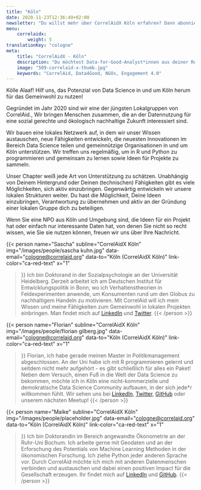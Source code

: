 ```yaml
---
title: "Köln"
date: 2020-11-23T12:36:49+02:00
newsletter: "Du willst mehr über CorrelAidX Köln erfahren? Dann abonniere unseren Newsletter!"
menu: 
    correlaidx:
        weight: 5
translationKey: "cologne"
meta:
    title: "CorrelAidX - Köln"
    description: "Du möchtest Data-for-Good-Analyst*innen aus deiner Region kennenlernen und zusammen Daten für den guten Zweck nutzen? Mit CorrelAidX bringen wir Data for Good in deine Stadt!"
    image: "509-correlaid-x-thumb.jpg"
    keywords: "CorrelAid, Data4Good, NGOs, Engagement 4.0"
---
```


Kölle Alaaf! Hilf uns, das Potenzial von Data Science in und um Köln herum für das Gemeinwohl zu nutzen!
 
Gegründet im Jahr 2020 sind wir eine der jüngsten Lokalgruppen von CorrelAid., Wir bringen  Menschen zusammen, die an der Datennutzung für eine sozial gerechte und ökologisch nachhaltige Zukunft interessiert sind.
 
Wir bauen eine lokales Netzwerk auf, in dem wir unser Wissen austauschen, neue Fähigkeiten entwickeln, die neuesten Innovationen im Bereich Data Science teilen und gemeinnützige Organisationen in und um Köln unterstützen. Wir treffen uns regelmäßig, um in R und Python zu programmieren und gemeinsam zu lernen sowie Ideen für Projekte zu sammeln.
 
Unser Chapter weiß jede Art von Unterstützung zu schätzen. Unabhängig von Deinem Hintergrund oder Deinen (technischen) Fähigkeiten gibt es viele Möglichkeiten, sich aktiv einzubringen. Gegenwärtig entwickeln wir unsere lokalen Strukturen weiter. Du hast die Möglichkeit, Deine Ideen einzubringen, Verantwortung zu übernehmen und aktiv an der Gründung einer lokalen Gruppe dich zu beteiligen.
 
Wenn Sie eine NPO aus Köln und Umgebung sind, die Ideen für ein Projekt hat oder einfach nur interessante Daten hat, von denen Sie nicht so recht wissen, wie Sie sie nutzen können, freuen wir uns über Ihre Nachricht.



{{< person 
    name="Sascha"
    subline="CorrelAidX Köln"
    img="/images/people/sascha kuhn.jpg"
    data-email="cologne@correlaid.org"
    data-to="Köln (CorrelAidX Köln)"
    link-color="ca-red-text"
    x="1"
>}}
Ich bin Doktorand in der Sozialpsychologie an der Universität Heidelberg. Derzeit arbeitet ich am Deutschen Institut für Entwicklungspolitik in Bonn, wo ich Verhaltenstheorien in Feldexperimenten anwende, um Konsumenten rund um den Globus zu nachhaltigem Handeln zu motivieren. Mit CorrelAid will ich mein Wissen und meine Fähigkeiten zum Gemeinwohl in lokalen Projekten einbringen. Man findet mich auf <a href="https://www.linkedin.com/in/sascha-kuhn-aa586b153/">LinkedIn</a> und <a href="https://twitter.com/Kuhn__Sascha">Twitter</a>.
{{< /person >}}

{{< person 
    name="Florian"
    subline="CorrelAidX Köln"
    img="/images/people/florian gilberg.jpg"
    data-email="cologne@correlaid.org"
    data-to="Köln (CorrelAidX Köln)"
    link-color="ca-red-text"
    x="1"
>}}
Florian, ich habe gerade meinen Master in Politikmanagement abgeschlossen. An der Uni habe ich mit R programmieren gelernt und seitdem nicht mehr aufgehört - es gibt schließlich für alles ein Paket! Neben dem Versuch, einen Fuß in die Welt der Data Science zu bekommen, möchte ich in Köln eine nicht-kommerzielle und demokratische Data Science Community aufbauen, in der sich jede*r willkommen fühlt. Wir sehen uns bei <a href="https://www.linkedin.com/in/florian-gilberg/">LinkedIn</a>, <a href="https://twitter.com/Studentenfutter">Twitter</a>, <a href="https://github.com/Studentenfutter">GitHub</a> oder unserem nächsten Meetup! 
{{< /person >}}

{{< person 
    name="Maike"
    subline="CorrelAidX Köln"
    img="/images/people/placeholder.jpg"
    data-email="cologne@correlaid.org"
    data-to="Köln (CorrelAidX Köln)"
    link-color="ca-red-text"
    x="1"
>}}
Ich bin Doktorandin im Bereich angewandte Ökonometrie an der Ruhr-Uni Bochum. Ich arbeite gerne mit Geodaten und an der Erforschung des Potentials von Machine Learning Methoden in der ökonomischen Forschung. Ich ziehe Python jeder anderen Sprache vor. Durch CorrelAid möchte ich mich mit anderen Datenmenschen verbinden und austauschen und dabei einen positiven Impact für die Gesellschaft erzeugen. Ihr findet mich auf <a href="http://www.linkedin.com/in/maike-metz-peeters-107775118">LinkedIn</a> und <a href=https://github.com/maikemp>GitHub</a>.
{{< /person >}}